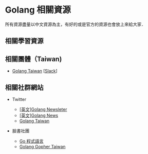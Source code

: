 # Golang 相關資源

所有資源盡量以中文資源為主，有好的或是官方的資源也會放上來給大家．

## 相關學習資源



## 相關團體（Taiwan)

- [Golang Taiwan](http://golang.kktix.cc/) [[Slack](https://golangtw-slackin.herokuapp.com/)]

## 相關社群網站

- Twitter 
  - [[英文]Golang Newsleter](https://twitter.com/golangweekly)
  - [[英文]Golang News](https://twitter.com/golang_news)
  - [Golang Taiwan](https://twitter.com/golangtw)

- 臉書社團
  - [Go 程式語言](https://www.facebook.com/groups/269001993248363/)
  - [Golang Gopher Taiwan](https://www.facebook.com/groups/1667684473462867/)


